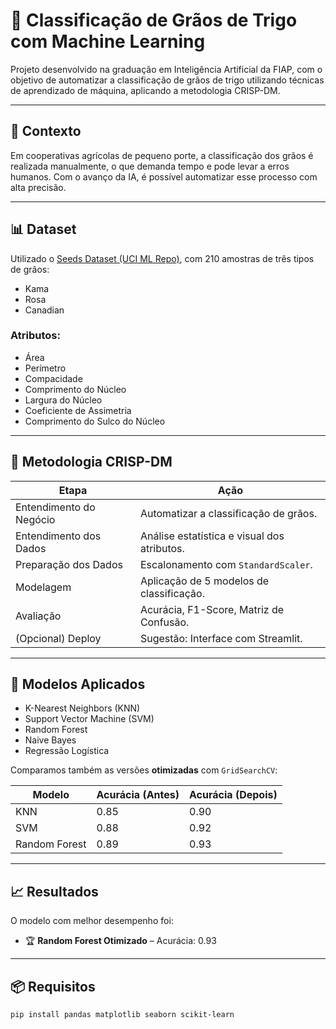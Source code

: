 # 🌾 Classificação de Grãos de Trigo com Machine Learning

Projeto desenvolvido na graduação em Inteligência Artificial da FIAP, com o objetivo de automatizar a classificação de grãos de trigo utilizando técnicas de aprendizado de máquina, aplicando a metodologia CRISP-DM.

---

## 🚜 Contexto

Em cooperativas agrícolas de pequeno porte, a classificação dos grãos é realizada manualmente, o que demanda tempo e pode levar a erros humanos. Com o avanço da IA, é possível automatizar esse processo com alta precisão.

---

## 📊 Dataset

Utilizado o [Seeds Dataset (UCI ML Repo)](https://archive.ics.uci.edu/dataset/236/seeds), com 210 amostras de três tipos de grãos:

- Kama
- Rosa
- Canadian

### Atributos:

- Área
- Perímetro
- Compacidade
- Comprimento do Núcleo
- Largura do Núcleo
- Coeficiente de Assimetria
- Comprimento do Sulco do Núcleo

---

## 🧠 Metodologia CRISP-DM

| Etapa                 | Ação                                                                 |
|----------------------|----------------------------------------------------------------------|
| Entendimento do Negócio | Automatizar a classificação de grãos.                            |
| Entendimento dos Dados | Análise estatística e visual dos atributos.                       |
| Preparação dos Dados    | Escalonamento com `StandardScaler`.                              |
| Modelagem               | Aplicação de 5 modelos de classificação.                          |
| Avaliação               | Acurácia, F1-Score, Matriz de Confusão.                          |
| (Opcional) Deploy       | Sugestão: Interface com Streamlit.                               |

---

## 🤖 Modelos Aplicados

- K-Nearest Neighbors (KNN)
- Support Vector Machine (SVM)
- Random Forest
- Naive Bayes
- Regressão Logística

Comparamos também as versões **otimizadas** com `GridSearchCV`:

| Modelo               | Acurácia (Antes) | Acurácia (Depois) |
|---------------------|------------------|-------------------|
| KNN                 | 0.85             | 0.90              |
| SVM                 | 0.88             | 0.92              |
| Random Forest       | 0.89             | 0.93              |

---

## 📈 Resultados

O modelo com melhor desempenho foi:

- 🏆 **Random Forest Otimizado** – Acurácia: 0.93

---

## 📦 Requisitos

```bash
pip install pandas matplotlib seaborn scikit-learn
